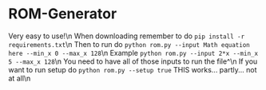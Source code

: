 # ROM-Generator
Very easy to use!\n
When downloading remember to do `pip install -r requirements.txt`\n
Then to run do `python rom.py --input Math equation here --min_x 0 --max_x 128`\n
Example `python rom.py --input 2*x --min_x 5 --max_x 128`\n
You need to have all of those inputs to run the file^\n
If you want to run setup do `python rom.py --setup true` THIS works... partly... not at all\n
